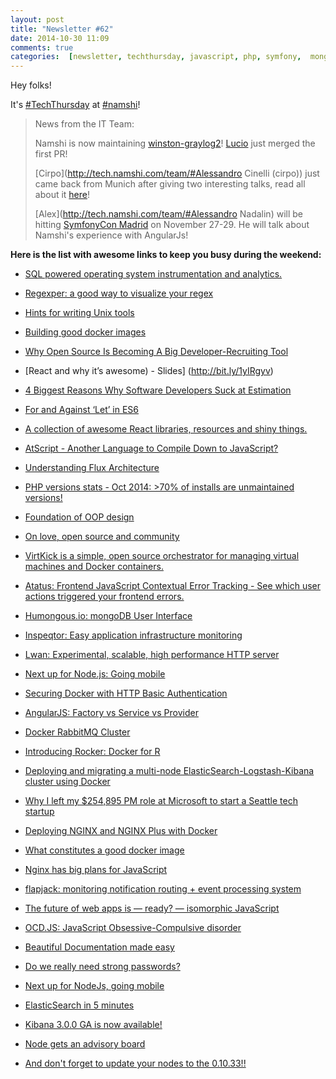 ```yaml
---
layout: post
title: "Newsletter #62"
date: 2014-10-30 11:09
comments: true
categories:  [newsletter, techthursday, javascript, php, symfony,  mongo, oop, docker]
---
```

Hey folks!

It's [#TechThursday](/blog/categories/techthursday/) at [#namshi](http://twitter.com/techNamshi)!

> News from the IT Team:
>
> Namshi is now maintaining [winston-graylog2](https://github.com/namshi/winston-graylog2)! [Lucio]() just merged the first PR!
>
> [Cirpo](http://tech.namshi.com/team/#Alessandro Cinelli (cirpo\)) just came back from Munich after giving two interesting talks, read all about it [here](http://tech.namshi.com/blog/2014/10/30/ipc14-wtc14-munich/)!
>
> [Alex](http://tech.namshi.com/team/#Alessandro Nadalin) will be hitting [SymfonyCon Madrid](http://madrid2014.symfony.com/speakers)
> on November 27-29. He will talk about Namshi's experience with AngularJs!

**Here is the list with awesome links to keep you busy during the weekend:** 

* [SQL powered operating system instrumentation and analytics.](http://osquery.io/)

* [Regexper: a good way to visualize your regex](http://www.regexper.com/)

* [Hints for writing Unix tools](http://monkey.org/~marius/unix-tools-hints.html?)

<!-- more -->

* [Building good docker images](http://jonathan.bergknoff.com/journal/building-good-docker-images)

* [Why Open Source Is Becoming A Big Developer-Recruiting Tool](http://bit.ly/1weC6l8)

* [React and why it’s awesome) - Slides] (http://bit.ly/1yIRgyv)

* [4 Biggest Reasons Why Software Developers Suck at Estimation](http://bit.ly/10ApTLP)

* [For and Against ‘Let’ in ES6](http://davidwalsh.name/for-and-against-let)

* [A collection of awesome React libraries, resources and shiny things.](https://github.com/enaqx/awesome-react)

* [AtScript - Another Language to Compile Down to JavaScript?](http://www.andrewconnell.com/blog/atscript-another-language-to-compile-down-to-javascript)

* [Understanding Flux Architecture](https://medium.com/@garychambers108/understanding-flux-f93e9f650af7)

* [PHP versions stats - Oct 2014: >70% of installs are unmaintained versions!](http://blog.pascal-martin.fr/post/php-versions-stats-2014-10-en)

* [Foundation of OOP design](http://blog.ircmaxell.com/2014/10/foundations-of-oo-design.html?utm_source=feedburner&utm_medium=feed&utm_campaign=Feed%3A+Ircmaxell+%28ircmaxell%29)

* [On love, open source and community](https://blog.engineyard.com/2014/on-love-open-course-and-community)

* [VirtKick is a simple, open source orchestrator for managing virtual machines and Docker containers.](https://github.com/virtkick/virtkick)

* [Atatus: Frontend JavaScript Contextual Error Tracking - See which user actions triggered your frontend errors.](https://www.atatus.com/)

* [Humongous.io: mongoDB User Interface](https://humongous.io/)

* [Inspeqtor: Easy application infrastructure monitoring](http://contribsys.com/inspeqtor/)

* [Lwan: Experimental, scalable, high performance HTTP server](http://lwan.ws/)

* [Next up for Node.js: Going mobile](http://www.javaworld.com/article/2840332/html-css-js/next-up-for-node-js-going-mobile.html)

* [Securing Docker with HTTP Basic Authentication](https://ahmetalpbalkan.com/blog/docker-http-basic-auth/)

* [AngularJS: Factory vs Service vs Provider](http://tylermcginnis.com/angularjs-factory-vs-service-vs-provider/)

* [Docker RabbitMQ Cluster](http://java.dzone.com/articles/docker-rabbitmq-cluster)

* [Introducing Rocker: Docker for R](http://ropensci.org/blog/2014/10/23/introducing-rocker/)

* [Deploying and migrating a multi-node ElasticSearch-Logstash-Kibana cluster using Docker](https://clusterhq.com/blog/deploying-multi-node-elasticsearch-logstash-kibana-cluster-using-docker/)

* [Why I left my $254,895 PM role at Microsoft to start a Seattle tech startup](https://www.linkedin.com/today/post/article/20141027200232-1485298-why-i-left-my-254-895-pm-role-at-microsoft-to-start-a-seattle-tech-startup)

* [Deploying NGINX and NGINX Plus with Docker](http://nginx.com/blog/deploying-nginx-nginx-plus-docker/)

* [What constitutes a good docker image](http://jonathan.bergknoff.com/journal/building-good-docker-images)

* [Nginx has big plans for JavaScript](http://www.infoworld.com/article/2838008/javascript/nginx-has-big-plans-for-javascript.html)

* [flapjack: monitoring notification routing + event processing system](http://flapjack.io/)

* [The future of web apps is — ready? — isomorphic JavaScript](http://venturebeat.com/2013/11/08/the-future-of-web-apps-is-ready-isomorphic-javascript/)

* [OCD.JS: JavaScript Obsessive-Compulsive disorder](http://berzniz.com/post/98422338286/ocd-js-javascript-obsessive-compulsive-disorder)

* [Beautiful Documentation made easy](https://readme.io/)

* [Do we really need strong passwords?](https://nakedsecurity.sophos.com/2014/10/24/do-we-really-need-strong-passwords)

* [Next up for NodeJs, going mobile](http://www.infoworld.com/article/2838799/node-js/next-up-for-nodejs-going-mobile.html)

* [ElasticSearch in 5 minutes](http://www.elasticsearchtutorial.com/elasticsearch-in-5-minutes.html)

* [Kibana 3.0.0 GA is now available!](http://www.elasticsearch.org/blog/kibana-3-0-0-ga-now-available/)

* [Node gets an advisory board](https://www.joyent.com/blog/node-js-advisory-board)

* [And don't forget to update your nodes to the 0.10.33!!](http://blog.nodejs.org/2014/10/23/node-v0-10-33-stable/)